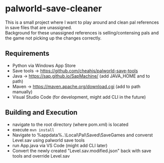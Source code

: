 # palworld-save-cleaner

This is a small project where I want to play around and clean pal references in save files that are unassigned.<br>
Background for these unassigned references is selling/contensing pals and the game not picking up the changes correctly.

## Requirements

- Python via Windows App Store
- Save tools -> https://github.com/cheahjs/palworld-save-tools
- Java -> https://sap.github.io/SapMachine/ (add JAVA_HOME and to path)
- Maven -> https://maven.apache.org/download.cgi (add to path manually)
- Visual Studio Code (for development, might add CLI in the future) 

## Building and Execution

- navigate to the root directory (where pom.xml) is located
- execute `mvn install`
- Navigate to %appdata%\..\Local\Pal\Saved\SaveGames and converst Level.sav using palworld save tools
- run App.java via VS Code (might add CLI later)
- Convert the newly created "Level.sav.modified.json" back with save tools and override Level.sav